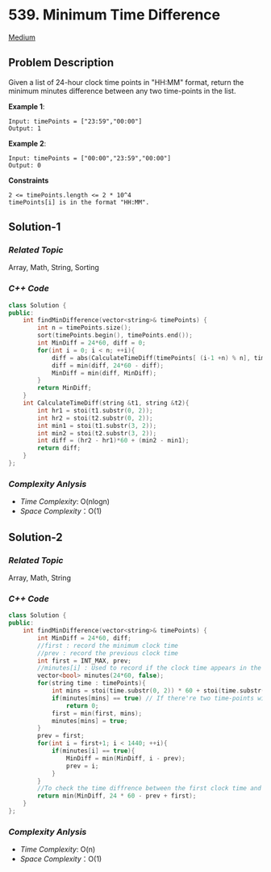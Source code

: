 # 539. Minimum Time Difference
[Medium](https://leetcode.com/problems/minimum-time-difference/description/)

## Problem Description

Given a list of 24-hour clock time points in "HH:MM" format, return the minimum minutes difference between any two time-points in the list.
 
**Example 1**:
```
Input: timePoints = ["23:59","00:00"]
Output: 1
```
**Example 2**:
```
Input: timePoints = ["00:00","23:59","00:00"]
Output: 0
```

**Constraints**
```
2 <= timePoints.length <= 2 * 10^4
timePoints[i] is in the format "HH:MM".
```

## Solution-1

### _Related Topic_
   Array, Math, String, Sorting

### _C++ Code_
```cpp
class Solution {
public:
    int findMinDifference(vector<string>& timePoints) {
        int n = timePoints.size();
        sort(timePoints.begin(), timePoints.end());
        int MinDiff = 24*60, diff = 0;
        for(int i = 0; i < n; ++i){
            diff = abs(CalculateTimeDiff(timePoints[ (i-1 +n) % n], timePoints[i]));
            diff = min(diff, 24*60 - diff);
            MinDiff = min(diff, MinDiff);
        }
        return MinDiff;
    }
    int CalculateTimeDiff(string &t1, string &t2){
        int hr1 = stoi(t1.substr(0, 2));
        int hr2 = stoi(t2.substr(0, 2));
        int min1 = stoi(t1.substr(3, 2));
        int min2 = stoi(t2.substr(3, 2));
        int diff = (hr2 - hr1)*60 + (min2 - min1);
        return diff;
    }
};
```

### _Complexity Anlysis_
- _Time Complexity_: O(nlogn)
- _Space Complexity_：O(1)

## Solution-2

### _Related Topic_
   Array, Math, String

### _C++ Code_
```cpp
class Solution {
public:
    int findMinDifference(vector<string>& timePoints) {
        int MinDiff = 24*60, diff;
        //first : record the minimum clock time
        //prev : record the previous clock time
        int first = INT_MAX, prev;
        //minutes[i] : Used to record if the clock time appears in the timePoints. Convert the time in minute form
        vector<bool> minutes(24*60, false);
        for(string time : timePoints){
            int mins = stoi(time.substr(0, 2)) * 60 + stoi(time.substr(3, 2));
            if(minutes[mins] == true) // If there're two time-points with the same clock time
                return 0;
            first = min(first, mins);
            minutes[mins] = true;   
        }
        prev = first;
        for(int i = first+1; i < 1440; ++i){
            if(minutes[i] == true){
                MinDiff = min(MinDiff, i - prev);
                prev = i;
            }
        }
        //To check the time diffrence between the first clock time and the last clock time
        return min(MinDiff, 24 * 60 - prev + first);
    }
};
```

### _Complexity Anlysis_
- _Time Complexity_: O(n)
- _Space Complexity_：O(1)
